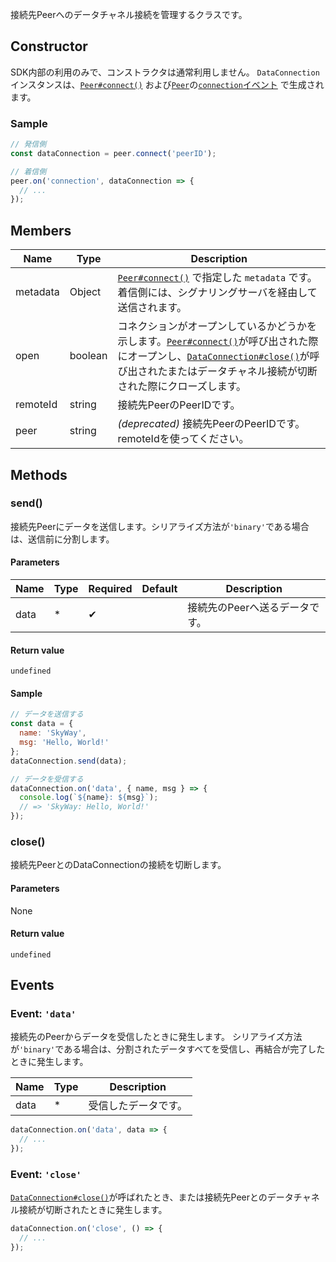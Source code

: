 接続先Peerへのデータチャネル接続を管理するクラスです。

## Constructor

SDK内部の利用のみで、コンストラクタは通常利用しません。
`DataConnection`インスタンスは、[`Peer#connect()`](../peer/#connect) および[`Peer`](../peer/)の[`connection`イベント](../peer/#connection) で生成されます。

### Sample

```js
// 発信側
const dataConnection = peer.connect('peerID');

// 着信側
peer.on('connection', dataConnection => {
  // ...
});
```

## Members

| Name     | Type    | Description                                                                                                                                                                                                                   |
|----------|---------|-------------------------------------------------------------------------------------------------------------------------------------------------------------------------------------------------------------------------------|
| metadata | Object  | [`Peer#connect()`](../peer/#connect) で指定した `metadata` です。着信側には、シグナリングサーバを経由して送信されます。                                                                                                       |
| open     | boolean | コネクションがオープンしているかどうかを示します。[`Peer#connect()`](#../peer/#connect)が呼び出された際にオープンし、[`DataConnection#close()`](#close)が呼び出されたまたはデータチャネル接続が切断された際にクローズします。 |
| remoteId | string  | 接続先PeerのPeerIDです。                                                                                                                                                                                                      |
| peer     | string  | *(deprecated)* 接続先PeerのPeerIDです。remoteIdを使ってください。                                                                                                                                                             |

## Methods

### send()

接続先Peerにデータを送信します。シリアライズ方法が`'binary'`である場合は、送信前に分割します。

#### Parameters

| Name | Type | Required | Default | Description                    |
|------|------|----------|---------|--------------------------------|
| data | *    | ✔        |         | 接続先のPeerへ送るデータです。 |

#### Return value 

`undefined`

#### Sample

```js
// データを送信する
const data = {
  name: 'SkyWay',
  msg: 'Hello, World!'
};
dataConnection.send(data);

// データを受信する
dataConnection.on('data', { name, msg } => {
  console.log(`${name}: ${msg}`);
  // => 'SkyWay: Hello, World!'
});
```

### close()

接続先PeerとのDataConnectionの接続を切断します。

#### Parameters
None

#### Return value
`undefined`


## Events

### Event: `'data'`

接続先のPeerからデータを受信したときに発生します。
シリアライズ方法が`'binary'`である場合は、分割されたデータすべてを受信し、再結合が完了したときに発生します。

| Name | Type | Description          |
|------|------|----------------------|
| data | *    | 受信したデータです。 |

```js
dataConnection.on('data', data => {
  // ...
});
```

### Event: `'close'`

[`DataConnection#close()`](#close)が呼ばれたとき、または接続先Peerとのデータチャネル接続が切断されたときに発生します。

```js
dataConnection.on('close', () => {
  // ...
});
```
